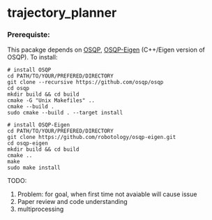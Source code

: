 # trajectory_planner

### Prerequiste:
This pacakge depends on [OSQP](https://osqp.org/), [OSQP-Eigen](https://github.com/robotology/osqp-eigen) (C++/Eigen version of OSQP). To install:
```
# install OSQP
cd PATH/TO/YOUR/PREFERED/DIRECTORY
git clone --recursive https://github.com/osqp/osqp
cd osqp
mkdir build && cd build
cmake -G "Unix Makefiles" ..
cmake --build .
sudo cmake --build . --target install

# install OSQP-Eigen
cd PATH/TO/YOUR/PREFERED/DIRECTORY
git clone https://github.com/robotology/osqp-eigen.git
cd osqp-eigen
mkdir build && cd build
cmake ..
make
sudo make install
```

TODO:
1. Problem: for goal, when first time not avaiable will cause issue
4. Paper review and code understanding
5. multiprocessing
